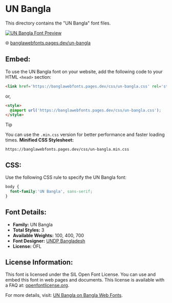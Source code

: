 # UN Bangla

This directory contains the "UN Bangla" font files.

[![UN Bangla Font Preview](https://banglawebfonts.pages.dev/fonts/un-bangla/un-bangla-font.jpg)](https://banglawebfonts.pages.dev/un-bangla/)

🌐 [banglawebfonts.pages.dev/un-bangla](https://banglawebfonts.pages.dev/un-bangla/)

## Embed:
To use the UN Bangla font on your website, add the following code to your HTML `<head>` section:
```html
<link href='https://banglawebfonts.pages.dev/css/un-bangla.css' rel='stylesheet'>
```

or,
```html
<style>
  @import url('https://banglawebfonts.pages.dev/css/un-bangla.css');
</style>
```

> [!TIP]
> You can use the `.min.css` version for better performance and faster loading times.
> **Minified CSS Stylesheet:**  
> ```
> https://banglawebfonts.pages.dev/css/un-bangla.min.css
> ```

## CSS:
Use the following CSS rule to specify the UN Bangla font:
```css
body {
  font-family:'UN Bangla', sans-serif;
}
```

## Font Details:
- **Family:** UN Bangla
- **Total Styles:** 3
- **Available Weights:** 100, 400, 700
- **Font Designer:** [UNDP Bangladesh](https://www.undp.org/bangladesh)
- **License:** OFL

## License Information:
This font is licensed under the SIL Open Font License. You can use and embed this font in web pages and documents. This license is available with a FAQ at: <a href='https://openfontlicense.org/' target='_blank' class='text-blue-600 hover:underline' rel='noopener noreferrer'>openfontlicense.org</a>.

For more details, visit: [UN Bangla on Bangla Web Fonts](https://banglawebfonts.pages.dev/un-bangla/#about).